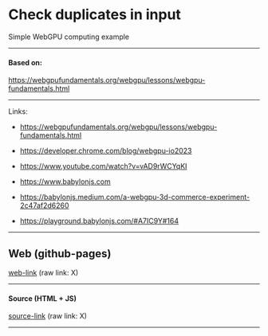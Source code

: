 # Check duplicates in input
Simple WebGPU computing example

---

#### Based on:
https://webgpufundamentals.org/webgpu/lessons/webgpu-fundamentals.html

---

Links:

- https://webgpufundamentals.org/webgpu/lessons/webgpu-fundamentals.html
- https://developer.chrome.com/blog/webgpu-io2023
- https://www.youtube.com/watch?v=vAD9rWCYqKI

- https://www.babylonjs.com
- https://babylonjs.medium.com/a-webgpu-3d-commerce-experiment-2c47af2d6260
- https://playground.babylonjs.com/#A7IC9Y#164

---

## Web (github-pages)
[web-link](X)
(raw link: X)

---

#### Source (HTML + JS)
[source-link](X)
(raw link: X)

---

